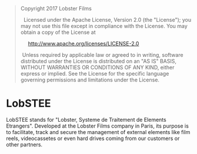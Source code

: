 >   Copyright 2017 Lobster Films
>   
>   Licensed under the Apache License, Version 2.0 (the "License");
>   you may not use this file except in compliance with the License.
>   You may obtain a copy of the License at
>   
>       http://www.apache.org/licenses/LICENSE-2.0
>   
>   Unless required by applicable law or agreed to in writing, software
>   distributed under the License is distributed on an "AS IS" BASIS,
>   WITHOUT WARRANTIES OR CONDITIONS OF ANY KIND, either express or implied.
>   See the License for the specific language governing permissions and
>   limitations under the License.



# LobSTEE

LobSTEE stands for "Lobster, Systeme de Traitement de Elements Etrangers". Developed at the Lobster Films company in Paris, its purpose is to facilitate, track and secure the management of external elements like film reels, videocassetes or even hard drives coming from our customers or other partners. 
